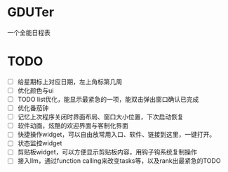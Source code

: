 # GDUTer
一个全能日程表
# TODO
- [ ] 给星期标上对应日期，左上角标第几周
- [ ] 优化颜色与ui
- [ ] TODO list优化，能显示最紧急的一项，能双击弹出窗口确认已完成
- [ ] 优化番茄钟
- [ ] 记忆上次程序关闭时界面布局、窗口大小位置，下次启动恢复
- [ ] 软件动画，炫酷的欢迎界面与客制化界面
- [ ] 快捷操作widget，可以自由放常用入口、软件、链接到这里，一键打开。
- [ ] 状态监控widget
- [ ] 剪贴板widget，可以方便显示剪贴板内容，用钩子钩系统复制操作
- [ ] 接入llm，通过function calling来改变tasks等，以及rank出最紧急的TODO
